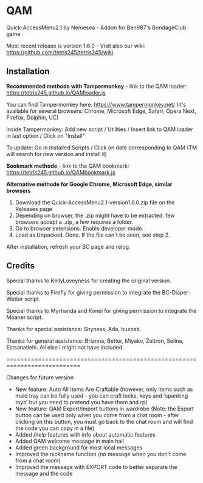 # QAM

Quick-AccessMenu2.1 by Nemesea - Addon for Ben987's BondageClub game 

Most recent release is version 1.6.0 - Visit also our wiki: https://github.com/tetris245/tetris245/wiki

## Installation 

**Recommended methode with Tampermonkey** - link to the QAM loader: https://tetris245.github.io/QAMloader.js

You can find Tampermonkey here: https://www.tampermonkey.net/ (it's available for several browsers: Chrome, Microsoft Edge, Safari, Opera Next, Firefox, Dolphin, UC)

Inside Tampermonkey: Add new script / Utilities / Insert link to QAM loader in last option / Click on "Install"

To update: Go in Installed Scripts / Click on date corresponding to QAM (TM will search for new version and install it)

**Bookmark methode** - link to the QAM bookmark: https://tetris245.github.io/QAMbookmark.js

**Alternative methode for Google Chrome, Microsoft Edge, similar browsers**
1. Download the Quick-AccessMenu2.1-version1.6.0.zip file on the Releases page
2. Depending on browser, the .zip might have to be extracted. few browsers accept a .zip, a few requires a folder.
3. Go to browser extensions. Enable developer mode.
4. Load as Unpacked. Done. If the file can't be seen, see step 2.

After installation, refresh your BC page and relog.

## Credits

Special thanks to KellyLoveyness for creating the original version.

Special thanks to Firefly for giving permission to integrate the BC-Diaper-Wetter script.

Special thanks to Myrhanda and Kimei for giving permission to integrate the Moaner script.

Thanks for special assistance:
Shyness, Ada, huzpsb.

Thanks for general assistance:
Brianna, Better, Miyako, Zeltron, Selina, Estsanatlehi.
All else I might not have included.

===========================================================================

Changes for future version 

* New feature: Auto All Items Are Craftable (however, only items such as maid tray can be fully used - you can craft locks, keys and 'spanking toys' but you need to pretend you have them and rp)
* New feature: QAM Export/Import buttons in wardrobe (Note: the Export button can be used only when you come from a chat room - after clicking on this button, you must go back to the chat room and will find the code you can copy in a file)  
* Added /help features with info about automatic features
* Added QAM welcome message in main hall
* Added green background for most local messages
* Improved the nickname function (no message when you don't come from a chat room)
* Improved the message with EXPORT code to better separate the message and the code




